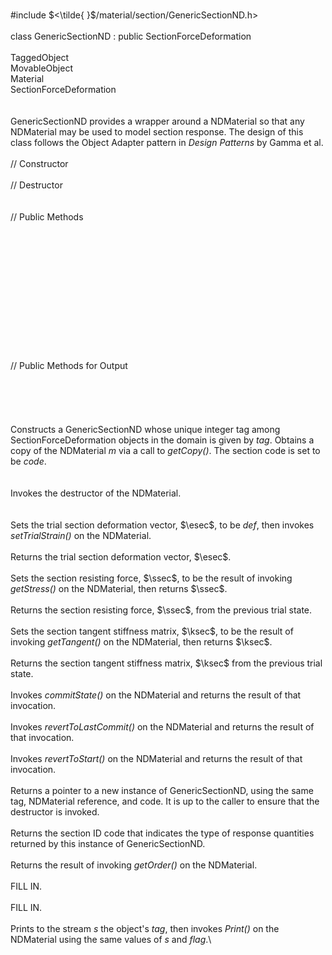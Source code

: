 \
\#include $<\tilde{ }$/material/section/GenericSectionND.h$>$\
\
class GenericSectionND : public SectionForceDeformation\
\
TaggedObject\
MovableObject\
Material\
SectionForceDeformation\
\
\
GenericSectionND provides a wrapper around a NDMaterial so that any
NDMaterial may be used to model section response. The design of this
class follows the Object Adapter pattern in *Design Patterns* by Gamma
et al.\
\
// Constructor\
\
// Destructor\
\
\
// Public Methods\
\
\
\
\
\
\
\
\
\
\
\
\
\
// Public Methods for Output\
\
\
\
\
\
Constructs a GenericSectionND whose unique integer tag among
SectionForceDeformation objects in the domain is given by *tag*. Obtains
a copy of the NDMaterial *m* via a call to *getCopy()*. The section code
is set to be *code*.\
\
\
Invokes the destructor of the NDMaterial.\
\
\
Sets the trial section deformation vector, $\esec$, to be *def*, then
invokes *setTrialStrain()* on the NDMaterial.\
\
Returns the trial section deformation vector, $\esec$.\
\
Sets the section resisting force, $\ssec$, to be the result of invoking
*getStress()* on the NDMaterial, then returns $\ssec$.\
\
Returns the section resisting force, $\ssec$, from the previous trial
state.\
\
Sets the section tangent stiffness matrix, $\ksec$, to be the result of
invoking *getTangent()* on the NDMaterial, then returns $\ksec$.\
\
Returns the section tangent stiffness matrix, $\ksec$ from the previous
trial state.\
\
Invokes *commitState()* on the NDMaterial and returns the result of that
invocation.\
\
Invokes *revertToLastCommit()* on the NDMaterial and returns the result
of that invocation.\
\
Invokes *revertToStart()* on the NDMaterial and returns the result of
that invocation.\
\
Returns a pointer to a new instance of GenericSectionND, using the same
tag, NDMaterial reference, and code. It is up to the caller to ensure
that the destructor is invoked.\
\
Returns the section ID code that indicates the type of response
quantities returned by this instance of GenericSectionND.\
\
Returns the result of invoking *getOrder()* on the NDMaterial.\
\
FILL IN.\
\
FILL IN.\
\
Prints to the stream *s* the object's *tag*, then invokes *Print()* on
the NDMaterial using the same values of *s* and *flag*.\
